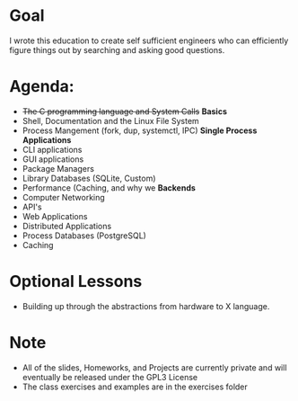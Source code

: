 # Goal
I wrote this education to create self sufficient engineers who can efficiently figure things out by searching and asking good questions. 

# Agenda: 
- ~~The C programming language and System Calls~~ 
__Basics__
- Shell, Documentation and the Linux File System
- Process Mangement (fork, dup, systemctl, IPC)
__Single Process Applications__
- CLI applications
- GUI applications
- Package Managers
- Library Databases (SQLite, Custom)
- Performance (Caching, and why we 
__Backends__
- Computer Networking
- API's
- Web Applications
- Distributed Applications
- Process Databases (PostgreSQL)
- Caching

# Optional Lessons
- Building up through the abstractions from hardware to X language. 

# Note
* All of the slides, Homeworks, and Projects are currently private and will eventually be released under the GPL3 License
* The class exercises and examples are in the exercises folder
